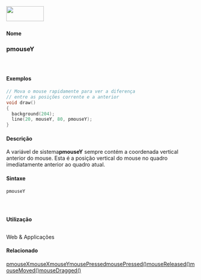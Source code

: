 <img height="40" src="../images/1pix.gif" width="100"/>
<img height="1" src="../images/1pix.gif" width="20"/>
<img height="1" src="../images/1pix.gif" width="555"/>

#### Nome
### pmouseY
<img height="25" src="../images/1pix.gif" width="1"/>

#### Exemplos

```pde
// Mova o mouse rapidamente para ver a diferença
// entre as posições corrente e a anterior
void draw() 
{ 
  background(204); 
  line(20, mouseY, 80, pmouseY); 
} 

```

#### Descrição
A variável de sistema**pmouseY**
sempre contém a coordenada vertical anterior do mouse. Esta é a
posição vertical do mouse no quadro imediatamente anterior ao quadro
atual.

#### Sintaxe
```pde
pmouseY

```
<img height="25" src="../images/1pix.gif" width="1"/>

#### Utilização

	
Web & Applicações
<img height="25" src="../images/1pix.gif" width="1"/>

#### Relacionado
[pmouseX](pmouseX)[mouseX](mouseX)[mouseY](mouseY)[mousePressed](mousePressed)[mousePressed()](mousePressed_)[mouseReleased()](mouseReleased_)[mouseMoved()](mouseMoved_)[mouseDragged()](mouseDragged_)
